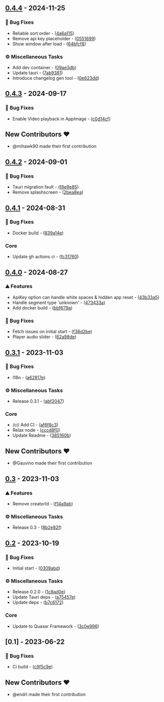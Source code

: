 
## [0.4.4](https://github.com/endrl/segment-editor/compare/0.4.3..0.4.4) - 2024-11-25

### 🐛 Bug Fixes

- Reliable sort order - ([4a6a115](https://github.com/endrl/segment-editor/commit/4a6a11518087d0832840b0b6662d792bb1c2e26a))
- Remove api key placeholder - ([0551699](https://github.com/endrl/segment-editor/commit/0551699c70f84fd241500b1ac441113c4b5054ff))
- Show window after load - ([64bfcf8](https://github.com/endrl/segment-editor/commit/64bfcf8066d3447d024feba5c8fef3063aeaef97))

### ⚙️ Miscellaneous Tasks

- Add dev container - ([09ae3db](https://github.com/endrl/segment-editor/commit/09ae3dbc98827463cbcb13440b577c3806bd5985))
- Update tauri - ([7ab9381](https://github.com/endrl/segment-editor/commit/7ab93811052524b19e142320ef02bb1b9c56dc43))
- Introduce changelog gen tool - ([0e623dd](https://github.com/endrl/segment-editor/commit/0e623dd61e185abb7b5e933d6ebec33f512030b4))


## [0.4.3](https://github.com/endrl/segment-editor/compare/0.4.2..0.4.3) - 2024-09-17

### 🐛 Bug Fixes

- Enable Video playback in AppImage - ([c0d14cf](https://github.com/endrl/segment-editor/commit/c0d14cf27df4c5b3d1855f98b6c5ccfe1974a0d5))

## New Contributors ❤️

* @mihawk90 made their first contribution

## [0.4.2](https://github.com/endrl/segment-editor/compare/0.4.1..0.4.2) - 2024-09-01

### 🐛 Bug Fixes

- Tauri migration fault - ([f8e9e85](https://github.com/endrl/segment-editor/commit/f8e9e8546d909df667c1fdf0344519cb00a3a5df))
- Remove splashscreen - ([2bea8ea](https://github.com/endrl/segment-editor/commit/2bea8eab875f063f9b841aca9d561a2b52496423))


## [0.4.1](https://github.com/endrl/segment-editor/compare/0.4.0..0.4.1) - 2024-08-31

### 🐛 Bug Fixes

- Docker build - ([839a14e](https://github.com/endrl/segment-editor/commit/839a14ebc4a9fca7dc79b359b3ab8efb4e73e6d8))

### Core

- Update gh actions ci - ([fc31760](https://github.com/endrl/segment-editor/commit/fc31760ac984916c09b74331d59db99d3a9ced8e))


## [0.4.0](https://github.com/endrl/segment-editor/compare/0.3.1..0.4.0) - 2024-08-27

### ⛰️  Features

- ApiKey option can handle white spaces & hidden app reset - ([43b33a5](https://github.com/endrl/segment-editor/commit/43b33a557e61efabacf7bb766089da2ce9f7ca91))
- Handle segment type 'unknown' - ([473433a](https://github.com/endrl/segment-editor/commit/473433a5c9c58437e50d2c4010a375d56af175df))
- Add docker build - ([bbf679a](https://github.com/endrl/segment-editor/commit/bbf679a2ad03a511ac46e3c2e9ac3b394e7c895f))

### 🐛 Bug Fixes

- Fetch issues on initial start - ([f38d2be](https://github.com/endrl/segment-editor/commit/f38d2be24645566081c5ab3c60f1060fe4ede018))
- Player audio slider - ([62a98de](https://github.com/endrl/segment-editor/commit/62a98de6635ae21e92ef82a687f558e4ae07423b))


## [0.3.1](https://github.com/endrl/segment-editor/compare/0.3..0.3.1) - 2023-11-03

### 🐛 Bug Fixes

- I18n - ([a62817e](https://github.com/endrl/segment-editor/commit/a62817e1b69e92e43ac8f5bf928348238418a55f))

### ⚙️ Miscellaneous Tasks

- Release 0.3.1 - ([abf2047](https://github.com/endrl/segment-editor/commit/abf2047a2bf43b50d43da6b85be32d83eebd2261))

### Core

- *(ci)* Add CI - ([af6f8c3](https://github.com/endrl/segment-editor/commit/af6f8c3c201115ef9527586ba013f66729b317d1))
- Relax node - ([cccd8f0](https://github.com/endrl/segment-editor/commit/cccd8f07496553e987a5de3805ca81ac9ab83b6a))
- Update Readme - ([385160b](https://github.com/endrl/segment-editor/commit/385160b46857152e9c4569ae2e24d6c368c73b4a))

## New Contributors ❤️

* @Gauvino made their first contribution

## [0.3](https://github.com/endrl/segment-editor/compare/0.2..0.3) - 2023-11-03

### ⛰️  Features

- Remove creatorId - ([f14a9ab](https://github.com/endrl/segment-editor/commit/f14a9ab0c7d387183957761b7044518f9aec79c0))

### ⚙️ Miscellaneous Tasks

- Release 0.3 - ([8b2e82f](https://github.com/endrl/segment-editor/commit/8b2e82f867b2e180ef1b6682d909a0efd8364d62))


## [0.2](https://github.com/endrl/segment-editor/compare/0.1..0.2) - 2023-10-19

### 🐛 Bug Fixes

- Initial start - ([0309abd](https://github.com/endrl/segment-editor/commit/0309abd85d16adf33e9c48f971639030ecdd9bb1))

### ⚙️ Miscellaneous Tasks

- Release 0.2.0 - ([1c8ad0e](https://github.com/endrl/segment-editor/commit/1c8ad0e74384fda21ec1d191348ce0f8d317841a))
- Update Tauri deps - ([a75457e](https://github.com/endrl/segment-editor/commit/a75457e9f5fae9e0fec89fb8e9d21d139ea304fd))
- Update deps - ([b7c6172](https://github.com/endrl/segment-editor/commit/b7c61729d38c539eff95d6e379db61d477743d1e))

### Core

- Update to Quasar Framework - ([3c0e996](https://github.com/endrl/segment-editor/commit/3c0e9966296cc50850ddb7317bd60017b21f12de))


## [0.1] - 2023-06-22

### 🐛 Bug Fixes

- Ci build - ([c9f5c9e](https://github.com/endrl/segment-editor/commit/c9f5c9e882dc461d9476b2a9ac4a4e0ce4b3dcd3))

## New Contributors ❤️

* @endrl made their first contribution

<!-- generated by git-cliff -->

